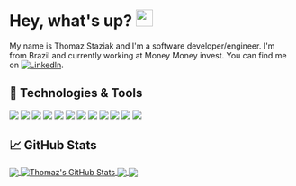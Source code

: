 # Hey, what's up? <img src="https://raw.githubusercontent.com/MartinHeinz/MartinHeinz/master/wave.gif" width="30px">

My name is Thomaz Staziak and I'm a software developer/engineer. I'm from Brazil and currently working at Money Money invest. You can find me on [![LinkedIn][3.2]][3].

## 🔧 Technologies & Tools
![](https://img.shields.io/badge/OS-Linux-informational?style=flat&logo=linux&logoColor=white&color=2bbc8a)
![](https://img.shields.io/badge/OS-MacOS-informational?style=flat&logo=apple&logoColor=white&color=2bbc8a)
![](https://img.shields.io/badge/OS-Windows-informational?style=flat&logo=windows&logoColor=white&color=2bbc8a)
![](https://img.shields.io/badge/Code-JavaScript-informational?style=flat&logo=javascript&logoColor=white&color=2bbc8a)
![](https://img.shields.io/badge/Code-PHP-informational?style=flat&logo=php&logoColor=white&color=2bbc8a)
![](https://img.shields.io/badge/Code-Node.js-informational?style=flat&logo=node.js&logoColor=white&color=2bbc8a)
![](https://img.shields.io/badge/Code-React-informational?style=flat&logo=react&logoColor=white&color=2bbc8a)
![](https://img.shields.io/badge/Shell-Bash-informational?style=flat&logo=gnu-bash&logoColor=white&color=2bbc8a)
![](https://img.shields.io/badge/Tools-PostgreSQL-informational?style=flat&logo=postgresql&logoColor=white&color=2bbc8a)
![](https://img.shields.io/badge/Tools-MySQL-informational?style=flat&logo=mysql&logoColor=white&color=2bbc8a)
![](https://img.shields.io/badge/Tools-Docker-informational?style=flat&logo=docker&logoColor=white&color=2bbc8a)
![](https://img.shields.io/badge/Cloud-Heroku-informational?style=flat&logo=heroku&logoColor=white&color=2bbc8a)


## &#x1f4c8; GitHub Stats

<a href="https://github.com/ThomazStaziak">
  <img align="center" src="https://github-readme-stats.vercel.app/api/top-langs/?username=ThomazStaziak&hide=html,css,hack,c&title_color=ffffff&text_color=c9cacc&icon_color=2bbc8a&bg_color=1d1f21" />
</a>
<a href="https://github.com/ThomazStaziak">
  <img align="center" src="https://github-readme-stats.vercel.app/api?username=ThomazStaziak&show_icons=true&line_height=27&count_private=true&title_color=ffffff&text_color=c9cacc&icon_color=2bbc8a&bg_color=1d1f21" alt="Thomaz's GitHub Stats" />
</a>

<a href="https://github.com/ThomazStaziak/42-Silicon_Valley">
  <img align="center" src="https://github-readme-stats.vercel.app/api/pin/?username=ThomazStaziak&repo=42-Silicon_Valley&title_color=ffffff&text_color=c9cacc&icon_color=2bbc8a&bg_color=1d1f21" />
</a>


<a href="https://github.com/ThomazStaziak/thomazstaziak.github.io">
  <img align="center" src="https://github-readme-stats.vercel.app/api/pin/?username=ThomazStaziak&repo=thomazstaziak.github.io&title_color=ffffff&text_color=c9cacc&icon_color=2bbc8a&bg_color=1d1f21" />
</a>    

<!-- links to social media icons -->

[2.2]: http://i.imgur.com/9I6NRUm.png (github icon without padding)
[3.2]: https://raw.githubusercontent.com/MartinHeinz/MartinHeinz/master/linkedin-3-16.png (LinkedIn icon without padding)


<!-- links to your social media accounts -->

[2]: https://github.com/ThomazStaziak
[3]: https://www.linkedin.com/in/thomaz-staziak-87100b158/


